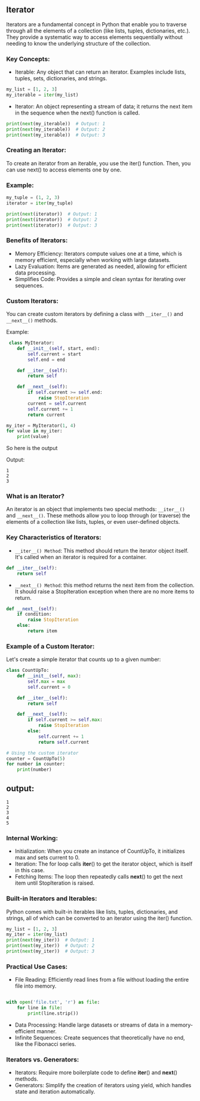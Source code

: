 ## Iterator

Iterators are a fundamental concept in Python that enable you to traverse through all the elements of a collection (like lists, tuples, dictionaries, etc.). They provide a systematic way to access elements sequentially without needing to know the underlying structure of the collection.

### Key Concepts:

- Iterable: Any object that can return an iterator. Examples include lists, tuples, sets, dictionaries, and strings.

```python
my_list = [1, 2, 3]
my_iterable = iter(my_list)
```

- Iterator: An object representing a stream of data; it returns the next item in the sequence when the next() function is called.

```python
print(next(my_iterable))  # Output: 1
print(next(my_iterable))  # Output: 2
print(next(my_iterable))  # Output: 3
```

### Creating an Iterator:

To create an iterator from an iterable, you use the iter() function. Then, you can use next() to access elements one by one.

### Example:

```python
my_tuple = (1, 2, 3)
iterator = iter(my_tuple)

print(next(iterator))  # Output: 1
print(next(iterator))  # Output: 2
print(next(iterator))  # Output: 3
```

### Benefits of Iterators:

- Memory Efficiency: Iterators compute values one at a time, which is memory efficient, especially when working with large datasets.
- Lazy Evaluation: Items are generated as needed, allowing for efficient data processing.
- Simplifies Code: Provides a simple and clean syntax for iterating over sequences.

### Custom Iterators:

You can create custom iterators by defining a class with `__iter__()` and  `__next__()` methods.

Example:

```python
 class MyIterator:
    def __init__(self, start, end):
        self.current = start
        self.end = end

    def __iter__(self):
        return self

    def __next__(self):
        if self.current >= self.end:
            raise StopIteration
        current = self.current
        self.current += 1
        return current

my_iter = MyIterator(1, 4)
for value in my_iter:
    print(value)
```

So here is the output

Output:

```
1
2
3
```

### What is an Iterator?

An iterator is an object that implements two special methods: `__iter__()` and `__next__()`. These methods allow you to loop through (or traverse) the elements of a collection like lists, tuples, or even user-defined objects.

### Key Characteristics of Iterators:

- `__iter__() Method`: This method should return the iterator object itself. It's called when an iterator is required for a container.

```python
def __iter__(self):
    return self
```

- `__next__() Method`:  this method returns the next item from the collection. It should raise a StopIteration exception when there are no more items to return.

```python
def __next__(self):
    if condition:
        raise StopIteration
    else:
        return item
```

### Example of a Custom Iterator:

Let's create a simple iterator that counts up to a given number:

```python
class CountUpTo:
    def __init__(self, max):
        self.max = max
        self.current = 0

    def __iter__(self):
        return self

    def __next__(self):
        if self.current >= self.max:
            raise StopIteration
        else:
            self.current += 1
            return self.current

# Using the custom iterator
counter = CountUpTo(5)
for number in counter:
    print(number)
```

## output:

```
1
2
3
4
5
```

### Internal Working:

- Initialization: When you create an instance of CountUpTo, it initializes max and sets current to 0.
- Iteration: The for loop calls __iter__() to get the iterator object, which is itself in this case.
- Fetching Items: The loop then repeatedly calls __next__() to get the next item until StopIteration is raised.

### Built-in Iterators and Iterables:

Python comes with built-in iterables like lists, tuples, dictionaries, and strings, all of which can be converted to an iterator using the iter() function.

```python
my_list = [1, 2, 3]
my_iter = iter(my_list)
print(next(my_iter))  # Output: 1
print(next(my_iter))  # Output: 2
print(next(my_iter))  # Output: 3

```

### Practical Use Cases:

- File Reading: Efficiently read lines from a file without loading the entire file into memory.

```python

with open('file.txt', 'r') as file:
    for line in file:
        print(line.strip())
```

- Data Processing: Handle large datasets or streams of data in a memory-efficient manner.
- Infinite Sequences: Create sequences that theoretically have no end, like the Fibonacci series.

### Iterators vs. Generators:

- Iterators: Require more boilerplate code to define __iter__() and __next__() methods.
- Generators: Simplify the creation of iterators using yield, which handles state and iteration automatically.

````

````
